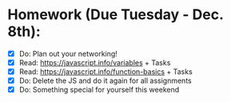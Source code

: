 # Homework (Due Tuesday - Dec. 8th):

- [x] Do: Plan out your networking!
- [x] Read: https://javascript.info/variables + Tasks
- [x] Read: https://javascript.info/function-basics + Tasks
- [x] Do: Delete the JS and do it again for all assignments
- [x] Do: Something special for yourself this weekend
